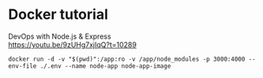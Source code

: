 # Docker tutorial

DevOps with Node.js & Express  
https://youtu.be/9zUHg7xjIqQ?t=10289

`docker run -d -v "$(pwd)":/app:ro -v /app/node_modules -p 3000:4000 --env-file ./.env --name node-app node-app-image`
